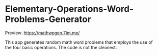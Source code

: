 # Elementary-Operations-Word-Problems-Generator
Preview: https://mathwpgen.7im.me/

This app generates random math word problems that employs the use of the four basic operations. The code is not the cleanest.
